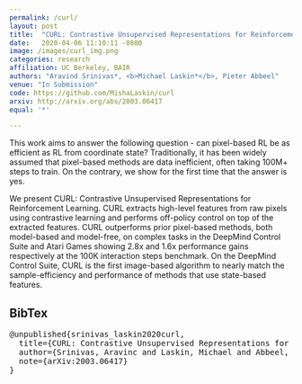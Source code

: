 ```yaml
---
permalink: /curl/
layout: post
title:  "CURL: Contrastive Unsupervised Representations for Reinforcement Learning"
date:   2020-04-06 11:10:11 -0800
image: /images/curl_img.png
categories: research
affiliation: UC Berkeley, BAIR
authors: "Aravind Srinivas*, <b>Michael Laskin*</b>, Pieter Abbeel"
venue: "In Submission"
code: https://github.com/MishaLaskin/curl
arxiv: http://arxiv.org/abs/2003.06417
equal: '*'

---
```



This work aims to answer the following question - can pixel-based RL be as efficient as RL from coordinate state? Traditionally, it has been widely assumed that pixel-based methods are data inefficient, often taking 100M+ steps to train. On the contrary, we show for the first time that the answer is yes. 

We present CURL: Contrastive Unsupervised Representations for Reinforcement Learning. CURL extracts high-level features from raw pixels using contrastive learning and performs off-policy control on top of the extracted features. CURL outperforms prior pixel-based methods, both model-based and model-free, on complex tasks in the DeepMind Control Suite and Atari Games showing 2.8x and 1.6x performance gains respectively at the 100K interaction steps benchmark. On the DeepMind Control Suite, CURL is the first image-based algorithm to nearly match the sample-efficiency and performance of methods that use state-based features.

## BibTex
<pre>
@unpublished{srinivas_laskin2020curl,
  title={CURL: Contrastive Unsupervised Representations for Reinforcement Learning},
  author={Srinivas, Aravinc and Laskin, Michael and Abbeel, Pieter},
  note={arXiv:2003.06417}
}
</pre>


